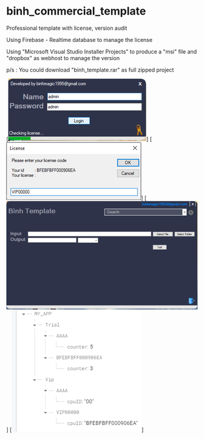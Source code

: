 # binh_commercial_template
Professional template with license, version audit

Using Firebase - Realtime database to manage the license

Using "Microsoft Visual Studio Installer Projects" to produce a "msi" file and "dropbox" as webhost to manage the version

p/s : You could download "binh_template.rar" as full zipped project

[![IMAGE ALT TEXT HERE](https://github.com/binh12A3/HinhAnhDemo/blob/main/binh_commercial_template/login_form.png)]
[![IMAGE ALT TEXT HERE](https://github.com/binh12A3/HinhAnhDemo/blob/main/binh_commercial_template/activate_license.png)]
[![IMAGE ALT TEXT HERE](https://github.com/binh12A3/HinhAnhDemo/blob/main/binh_commercial_template/main_form.png)]
[![IMAGE ALT TEXT HERE](https://github.com/binh12A3/HinhAnhDemo/blob/main/binh_commercial_template/firebase.png)]

